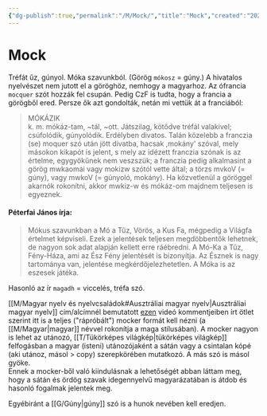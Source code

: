 ```yaml
---
{"dg-publish":true,"permalink":"/M/Mock/","title":"Mock","created":"2024-02-06T08:15","updated":"2024-02-08T07:11"}
---
```



# Mock

Tréfát űz, gúnyol. Móka szavunkból. (Görög `mókosz` = gúny.) A hivatalos nyelvészet nem jutott el a göröghöz, nemhogy a magyarhoz. Az ófrancia `mocquer` szót hozzák fel csupán. Pedig CzF is tudta, hogy a francia a görögből ered. Persze ők azt gondolták, netán mi vettük át a franciából:  
> MÓKÁZIK  
> k. m. mókáz-tam, ~tál, ~ott. Játszilag, kötődve tréfál valakivel; csúfolódik, gúnyolódik. Erdélyben divatos. Talán közelebb a franczia (se) moquer szó után jött divatba, hacsak ,mokány' szóval, mely másokon kikapót is jelent, s mely az idézett franczia szónak is az értelme, egygyökűnek nem veszszük; a franczia pedig alkalmasint a görög mwkaomai vagy mokizw szótól vette által; a törzs mvkoV (= gúny), vagy mwkoV (= gúnyoló, mokány). Ha közvetlenül a göröggel akarnók rokonítni, akkor mwkiz-w és mókáz-om majdnem teljesen is egyeznek.  

#### Péterfai János írja:

> Mókus szavunkban a Mó a Tűz, Vörös, a Kus Fa, mégpedig a Világfa értelmet képviseli. Ezek a jelentések teljesen megdöbbentők lehetnek, de nagyon sok adat alapján kellett erre ráébredni. A Mó-Ka a Tűz, Fény-Háza, ami az Ész Fény jelentését is bizonyítja. Az Észnek is nagy tartománya van, jelentése megkérdőjelezhetetlen. A Móka is az eszesek játéka.  

Hasonló az ír `magadh` = viccelés, tréfa szó.  

[[M/Magyar nyelv és nyelvcsaládok#Ausztráliai magyar nyelv\|Ausztráliai magyar nyelv]] cím/alcímnél bemutatott [ezen](https://youtu.be/EnJ_qFgkdZ8) videó kommentjeiben írt ötlet szerint itt is a teljes ("rápróbált") mocker formát kell nézni (a [[M/Magyar\|magyar]] névvel rokonítja a maga stílusában). A mocker nagyon is lehet az utánozó, [[T/Tükörképes világkép\|tükörképes világkép]] felfogásban a magyar (isteni) utánozójaként a sátán vagy a csintalan kópé (aki utánoz, másol > copy) szerepkörében mutatkozó. A más szó is másol gyöke.  
Ennek a mocker-ből való kiindulásnak a lehetőségét abban láttam meg, hogy a sátán és ördög szavak idegennyelvű magyarázatában is átdob és hasonló fogalmak jelentek meg.  

Egyébiránt a [[G/Gúny\|gúny]] szó is a hunok nevében kell eredjen.  